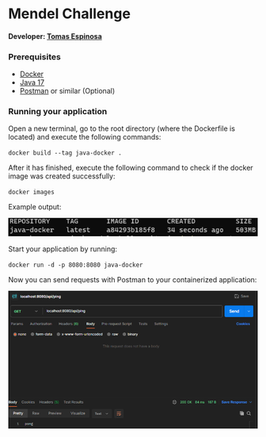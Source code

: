 # Mendel Challenge

#### Developer: [Tomas Espinosa](https://www.linkedin.com/in/ttomasespinosa/)

### Prerequisites

- [Docker](https://docs.docker.com/get-docker/)
- [Java 17](https://docs.aws.amazon.com/corretto/latest/corretto-17-ug/what-is-corretto-17.html)
- [Postman](https://www.postman.com/) or similar (Optional)

### Running your application
Open a new terminal, go to the root directory (where the Dockerfile is located) and execute the following commands:

`docker build --tag java-docker .`

After it has finished, execute the following command to check if the docker image was created successfully:

`docker images`

Example output:

![img.png](img.png)

Start your application by running:

`docker run -d -p 8080:8080 java-docker`

Now you can send requests with Postman to your containerized application:

![img_1.png](img_1.png)